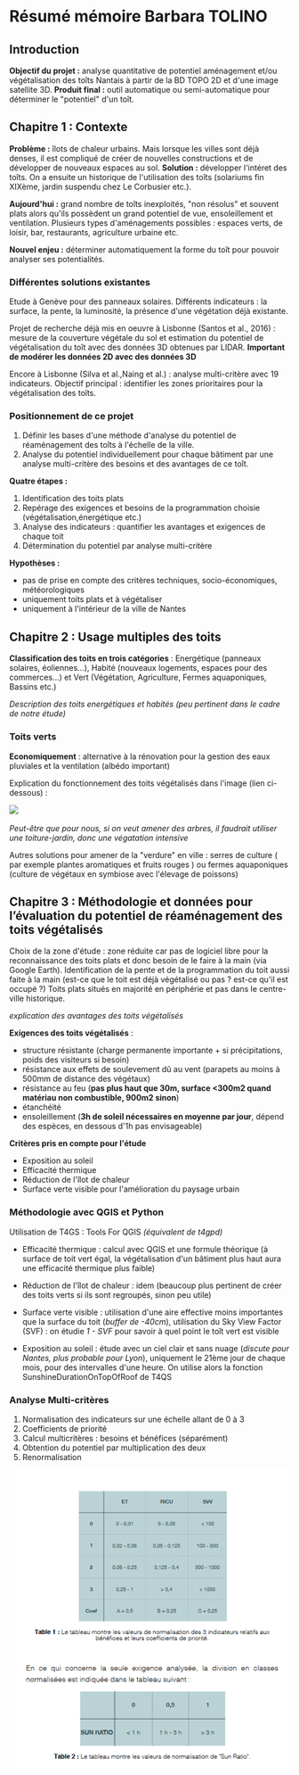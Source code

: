 # Résumé mémoire Barbara TOLINO

## Introduction 

**Objectif du projet :** analyse quantitative de potentiel aménagement et/ou végétalisation des toîts Nantais à partir de la BD TOPO 2D et d'une image satellite 3D. 
**Produit final :** outil automatique ou semi-automatique pour déterminer le "potentiel" d'un toît. 

## Chapitre 1 : Contexte 

**Problème :** îlots de chaleur urbains. Mais lorsque les villes sont déjà denses, il est compliqué de créer de nouvelles constructions et de développer de nouveaux espaces au sol. 
**Solution :** développer l'intéret des toîts.
On a ensuite un historique de l'utilisation des toîts (solariums fin XIXème, jardin suspendu chez Le Corbusier etc.).

**Aujourd'hui :** grand nombre de toîts inexploités, "non résolus" et souvent plats alors qu'ils possèdent un grand potentiel de vue, ensoleillement et ventilation. 
Plusieurs types d'aménagements possibles : espaces verts, de loisir, bar, restaurants, agriculture urbaine etc. 

**Nouvel enjeu :** déterminer automatiquement la forme du toît pour pouvoir analyser ses potentialités. 

### Différentes solutions existantes
Etude à Genève pour des panneaux solaires. Différents indicateurs : la surface, la pente, la luminosité, la présence d'une végétation déjà existante. 

Projet de recherche déjà mis en oeuvre à Lisbonne (Santos et al., 2016) : mesure de la couverture végétale du sol et estimation du potentiel de végétalisation du toît avec des données 3D obtenues par LIDAR. **Important de modérer les données 2D avec des données 3D**

Encore à Lisbonne (Silva et al.,Naing et al.) : analyse multi-critère avec 19 indicateurs. Objectif principal : identifier les zones prioritaires pour la végétalisation des toîts. 

### Positionnement de ce projet

1. Définir les bases d'une méthode d'analyse du potentiel de réaménagement des toîts à l'échelle de la ville. 
2. Analyse du potentiel individuellement pour chaque bâtiment par une analyse multi-critère des besoins et des avantages de ce toît. 

**Quatre étapes :**

1. Identification des toits plats
2. Repérage des exigences et besoins de la programmation choisie (végétalisation,énergétique etc.)
3. Analyse des indicateurs : quantifier les avantages et exigences de chaque toit
4. Détermination du potentiel par analyse multi-critère

**Hypothèses :**
- pas de prise en compte des critères techniques, socio-économiques, météorologiques
- uniquement toits plats et à végétaliser
- uniquement à l'intérieur de la ville de Nantes 

## Chapitre 2 : Usage multiples des toits

**Classification des toits en trois catégories** : Energétique (panneaux solaires, éoliennes...), Habité (nouveaux logements, espaces pour des commerces...) et Vert (Végétation, Agriculture, Fermes aquaponiques, Bassins etc.)

*Description des toits energétiques et habités (peu pertinent dans le cadre de notre étude)* 

### Toits verts 

**Economiquement** : alternative à la rénovation pour la gestion des eaux pluviales et la ventilation (albédo important)

Explication du fonctionnement des toits végétalisés dans l'image (lien ci-dessous) : 

[<img src="https://www.guidebatimentdurable.brussels/servlet/Repository/65770.jpg?ID=65770">](https://www.guidebatimentdurable.brussels/servlet/Repository/65770.jpg?ID=65770)

*Peut-être que pour nous, si on veut amener des arbres, il faudrait utiliser une toiture-jardin, donc une végatation intensive*

Autres solutions pour amener de la "verdure" en ville : serres de culture ( par exemple plantes aromatiques et fruits rouges ) ou fermes aquaponiques (culture de végétaux en symbiose avec l'élevage de poissons)

## Chapitre 3 : Méthodologie et données pour l’évaluation du potentiel de réaménagement des toits végétalisés

Choix de la zone d'étude : zone réduite car pas de logiciel libre pour la reconnaissance des toits plats et donc besoin de le faire à la main (via Google Earth). 
Identification de la pente et de la programmation du toit aussi faite à la main (est-ce que le toit est déjà végétalisé ou pas ? est-ce qu'il est occupé ?)
Toits plats situés en majorité en périphérie et pas dans le centre-ville historique. 

*explication des avantages des toits végétalisés* 

**Exigences des toits végétalisés** : 
- structure résistante (charge permanente importante + si précipitations, poids des visiteurs si besoin)
- résistance aux effets de soulevement dû au vent (parapets au moins à 500mm de distance des végétaux)
- résistance au feu (**pas plus haut que 30m, surface <300m2 quand matériau non combustible, 900m2 sinon**)
- étanchéité 
- ensoleillement (**3h de soleil nécessaires en moyenne par jour**, dépend des espèces, en dessous d'1h pas envisageable)

**Critères pris en compte pour l'étude**
- Exposition au soleil
- Efficacité thermique 
- Réduction de l'îlot de chaleur
- Surface verte visible pour l'amélioration du paysage urbain

### Méthodologie avec QGIS et Python

Utilisation de T4GS : Tools For QGIS *(équivalent de t4gpd)*

- Efficacité thermique : calcul avec QGIS et une formule théorique (à surface de toit vert égal, la végétalisation d'un bâtiment plus haut aura une efficacité thermique plus faible)

- Réduction de l'îlot de chaleur : idem (beaucoup plus pertinent de créer des toits verts si ils sont regroupés, sinon peu utile)

- Surface verte visible : utilisation d'une aire effective moins importantes que la surface du toit (*buffer de -40cm*), utilisation du Sky View Factor (SVF) : on étudie *1 - SVF* pour savoir à quel point le toît vert est visible

- Exposition au soleil : étude avec un ciel clair et sans nuage (*discute pour Nantes, plus probable pour Lyon*), uniquement le 21ème jour de chaque mois, pour des intervalles d'une heure. On utilise alors la fonction SunshineDurationOnTopOfRoof de T4QS 

### Analyse Multi-critères 

1. Normalisation des indicateurs sur une échelle allant de 0 à 3
2. Coefficients de priorité 
3. Calcul multicritères : besoins et bénéfices (séparément)
4. Obtention du potentiel par multiplication des deux
5. Renormalisation 

[<img src="Screenshot(8).png">](Screenshot(8).png)